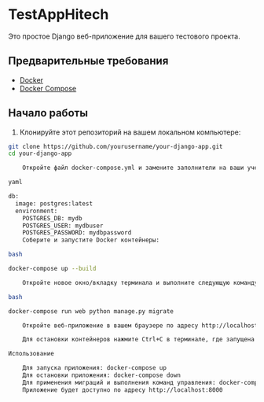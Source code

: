 # TestAppHitech


Это простое Django веб-приложение для вашего тестового проекта.

## Предварительные требования

- [Docker](https://www.docker.com/get-started)
- [Docker Compose](https://docs.docker.com/compose/install/)

## Начало работы

1. Клонируйте этот репозиторий на вашем локальном компьютере:

```bash
git clone https://github.com/yourusername/your-django-app.git
cd your-django-app

    Откройте файл docker-compose.yml и замените заполнители на ваши учетные данные для PostgreSQL:

yaml

db:
  image: postgres:latest
  environment:
    POSTGRES_DB: mydb
    POSTGRES_USER: mydbuser
    POSTGRES_PASSWORD: mydbpassword
    Соберите и запустите Docker контейнеры:

bash

docker-compose up --build

    Откройте новое окно/вкладку терминала и выполните следующую команду для применения миграций:

bash

docker-compose run web python manage.py migrate

    Откройте веб-приложение в вашем браузере по адресу http://localhost:8000

    Для остановки контейнеров нажмите Ctrl+C в терминале, где запущена команда docker-compose up.

Использование

    Для запуска приложения: docker-compose up
    Для остановки приложения: docker-compose down
    Для применения миграций и выполнения команд управления: docker-compose run web python manage.py <команда>
    Приложение будет доступно по адресу http://localhost:8000
